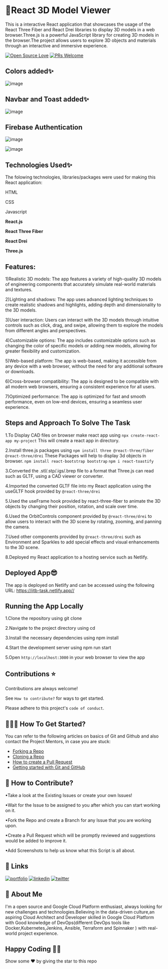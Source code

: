 # 📌React 3D Model Viewer

This is a interactive React application that showcases the usage of the React Three Fiber and React Drei libraries to display 3D models in a web browser.Three.js is a powerful JavaScript library for creating 3D models in the browser.The project allows users to explore 3D objects and materials through an interactive and immersive experience.

[![Open Source Love](https://badges.frapsoft.com/os/v3/open-source.svg?v=103)](https://github.com/ellerbrock/open-source-badges/)
[![PRs Welcome](https://img.shields.io/badge/PRs-welcome-brightgreen.svg?style=flat-square)](https://makeapullrequest.com)


## Colors added✨

![image](https://user-images.githubusercontent.com/104753095/236509985-fc6fb053-4655-472d-b26a-6ad98be6fb9a.png)

## Navbar and Toast added✨

![image](https://github.com/helloshiv01/fossee-app/assets/104753095/0c0afa82-1501-42ad-9d24-96bd34b45c9d)

## Firebase Authentication
![image](https://github.com/helloshiv01/fossee-app/assets/104753095/58e92484-7072-47ab-ba65-5109253fe77d)

![image](https://github.com/helloshiv01/fossee-app/assets/104753095/36cbe191-e58c-48ca-935b-bbe5b5f5cfb2)

## Technologies Used✨
The folowing technologies, libraries/packages were used for making this React application:

HTML

CSS

Javascript

**React.js**

**React Three Fiber**

**React Drei**

**Three.js**

## Features:
1)Realistic 3D models: The app features a variety of high-quality 3D models of engineering components that accurately simulate real-world materials and textures.

2)Lighting and shadows: The app uses advanced lighting techniques to create realistic shadows and highlights, adding depth and dimensionality to the 3D models.

3)User interaction: Users can interact with the 3D models through intuitive controls such as click, drag, and swipe, allowing them to explore the models from different angles and
perspectives.

4)Customizable options: The app includes customizable options such as changing the color of specific models or adding new models, allowing for greater flexibility and customization.

5)Web-based platform: The app is web-based, making it accessible from any device with a web browser, without the need for any additional software or downloads.

6)Cross-browser compatibility: The app is designed to be compatible with all modern web browsers, ensuring a consistent experience for all users.

7)Optimized performance: The app is optimized for fast and smooth performance, even on low-end devices, ensuring a seamless user experience.

## Steps and Approach To Solve The Task
1.To Display CAD files on browser make react app using ```npx create-react-app my-project``` This will create a react app in directory.

2.Install three.js packages using ```npm install three @react-three/fiber @react-three/drei``` These Packages will help to display 3d objects in browser. ```npm install react-bootstrap bootstrap``` ```npm i react-toastify```

3.Converted the .stl/.stp/.igs/.brep file to a format that Three.js can read such as GLTF, using a CAD viewer or converter.

4.Imported the converted GLTF file into my React application using the useGLTF hook provided by ```@react-three/drei```

5.Used the useFrame hook provided by react-three-fiber to animate the 3D objects by changing their position, rotation, and scale over time.

6.Used the OrbitControls component provided by ```@react-three/drei``` to allow users to interact with the 3D scene by rotating, zooming, and panning the camera.

7.Used other components provided by ```@react-three/drei``` such as Environment and Sparkles to add special effects and visual enhancements to the 3D scene.

8.Deployed my React application to a hosting service such as Netlify.

## Deployed App😎
The app is deployed on Netlify and can be accessed using the following URL: https://iitb-task.netlify.app//

## Running the App Locally
1.Clone the repository using git clone

2.Navigate to the project directory using cd

3.Install the necessary dependencies using npm install

4.Start the development server using npm run start

5.Open ```http://localhost:3000``` in your web browser to view the app

## Contributions ⭐

Contributions are always welcome!

See `How to contribute?` for ways to get started.

Please adhere to this project's `code of conduct`.


## 👨🏻‍💻 How To Get Started?

You can refer to the following articles on basics of Git and Github and also contact the Project Mentors, in case you are stuck:
- [Forking a Repo](https://help.github.com/en/github/getting-started-with-github/fork-a-repo)
- [Cloning a Repo](https://help.github.com/en/desktop/contributing-to-projects/creating-a-pull-request)
- [How to create a Pull Request](https://opensource.com/article/19/7/create-pull-request-github)
- [Getting started with Git and GitHub](https://towardsdatascience.com/getting-started-with-git-and-github-6fcd0f2d4ac6)
## 📝 How to Contribute? 

•Take a look at the Existing Issues or create your own Issues!

•Wait for the Issue to be assigned to you after which you can start working on it.

•Fork the Repo and create a Branch for any Issue that you are working upon.

•Create a Pull Request which will be promptly reviewed and suggestions would be added to improve it.

•Add Screenshots to help us know what this Script is all about.


## 🔗 Links
[![portfolio](https://img.shields.io/badge/my_portfolio-000?style=for-the-badge&logo=ko-fi&logoColor=white)](https://theycallmeshiv.bio.link//)
[![linkedin](https://img.shields.io/badge/linkedin-0A66C2?style=for-the-badge&logo=linkedin&logoColor=white)](https://www.linkedin.com/in/shiv-chaudhary-/)
[![twitter](https://img.shields.io/badge/twitter-1DA1F2?style=for-the-badge&logo=twitter&logoColor=white)](https://twitter.com/theycallmeshiv)


## 🚀 About Me
I'm a open source and Google Cloud Platform enthusiast, always looking for new challenges and technologies.Believing in the data-driven culture,an aspiring Cloud Architect and Developer skilled in Google Cloud Platform with Good knowledge of DevOps(different DevOps tools like Docker,Kubernetes,Jenkins, Ansible, Terraform and Spinnaker ) with real-world project experience. 


## Happy Coding 👨‍💻


Show some ❤️  by giving the star to this repo
